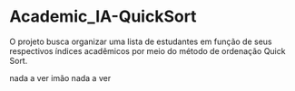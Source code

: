 # Academic_IA-QuickSort
O projeto busca organizar uma lista de estudantes em função de seus respectivos índices acadêmicos por meio do método de ordenação Quick Sort.

nada a ver imão nada a ver
